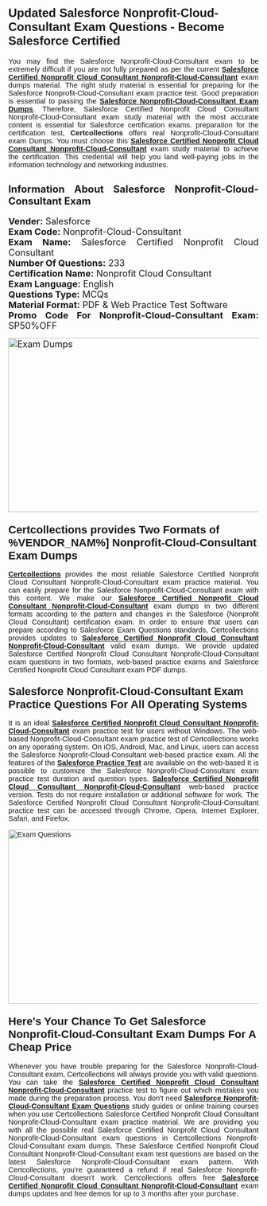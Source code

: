 <h1><span style="font-size:24px"><span style="font-family:Calibri,sans-serif"><strong>Updated Salesforce Nonprofit-Cloud-Consultant Exam Questions - Become Salesforce Certified</strong></span></span></h1> <p style="text-align:justify"><span style="font-size:11pt"><span style="font-family:Calibri,sans-serif">You may find the Salesforce Nonprofit-Cloud-Consultant exam to be extremely difficult if you are not fully prepared as per the current <u><strong>Salesforce Certified Nonprofit Cloud Consultant Nonprofit-Cloud-Consultant</strong></u> exam dumps material. The right study material is essential for preparing for the Salesforce Nonprofit-Cloud-Consultant exam practice test. Good preparation is essential to passing the <a href="https://www.certcollections.com/nonprofit-cloud-consultant-exam-questions"><u><strong>Salesforce Nonprofit-Cloud-Consultant Exam Dumps</strong></u></a>. Therefore, Salesforce Certified Nonprofit Cloud Consultant Nonprofit-Cloud-Consultant exam study material with the most accurate content is essential for Salesforce certification exams. preparation for the certification test, <strong>Certcollections</strong> offers real Nonprofit-Cloud-Consultant exam Dumps. You must choose this <u><strong>Salesforce Certified Nonprofit Cloud Consultant Nonprofit-Cloud-Consultant</strong></u> exam study material to achieve the certification. This credential will help you land well-paying jobs in the information technology and networking industries.</span></span></p> <h2 style="text-align:justify"><strong><span style="font-size:20px">Information About Salesforce Nonprofit-Cloud-Consultant Exam</span></strong></h2> <p style="text-align:justify"><span style="font-size:18px"><strong>Vender:</strong> Salesforce<br /> <strong>Exam Code:</strong> Nonprofit-Cloud-Consultant<br /> <strong>Exam Name:</strong> Salesforce Certified Nonprofit Cloud Consultant<br /> <strong>Number Of Questions:</strong> 233<br /> <strong>Certification Name:</strong> Nonprofit Cloud Consultant<br /> <strong>Exam Language:</strong> English<br /> <strong>Questions Type:</strong> MCQs<br /> <strong>Material Format:</strong> PDF & Web Practice Test Software<br /> <strong>Promo Code For Nonprofit-Cloud-Consultant Exam:</strong> SP50%OFF</span></p> <p style="text-align:justify"><span style="font-size:18px"><a href="https://www.certcollections.com/nonprofit-cloud-consultant-exam-questions" rel="no-follow"><img alt="Exam Dumps" src="https://www.certcollections.com/uploads/content/certcollections.jpg" style="height:350px; width:750px" /></a></span></p> <h3><span style="font-size:22px"><span style="font-family:Calibri,sans-serif"><strong>Certcollections provides Two Formats of %VENDOR_NAM%] Nonprofit-Cloud-Consultant Exam Dumps</strong></span></span></h3> <p style="text-align:justify"><span style="font-size:11pt"><span style="font-family:Calibri,sans-serif"><a href="https://www.certcollections.com/"><u><strong>Certcollections</strong></u></a> provides the most reliable Salesforce Certified Nonprofit Cloud Consultant Nonprofit-Cloud-Consultant exam practice material. You can easily prepare for the Salesforce Nonprofit-Cloud-Consultant exam with this content. We make our <u><strong>Salesforce Certified Nonprofit Cloud Consultant Nonprofit-Cloud-Consultant</strong></u> exam dumps in two different formats according to the pattern and changes in the Salesforce (Nonprofit Cloud Consultant) certification exam. In order to ensure that users can prepare according to Salesforce Exam Questions standards, Certcollections provides updates to <u><strong>Salesforce Certified Nonprofit Cloud Consultant Nonprofit-Cloud-Consultant</strong></u> valid exam dumps. We provide updated Salesforce Certified Nonprofit Cloud Consultant Nonprofit-Cloud-Consultant exam questions in two formats, web-based practice exams and Salesforce Certified Nonprofit Cloud Consultant exam PDF dumps.</span></span></p> <h3><span style="font-size:22px"><span style="font-family:Calibri,sans-serif"><strong>Salesforce Nonprofit-Cloud-Consultant Exam Practice Questions For All Operating Systems</strong></span></span></h3> <p style="text-align:justify"><span style="font-size:11pt"><span style="font-family:Calibri,sans-serif">It is an ideal <u><strong>Salesforce Certified Nonprofit Cloud Consultant Nonprofit-Cloud-Consultant</strong></u> exam practice test for users without Windows. The web-based Nonprofit-Cloud-Consultant exam practice test of Certcollections works on any operating system. On iOS, Android, Mac, and Linux, users can access the Salesforce Nonprofit-Cloud-Consultant web-based practice exam. All the features of the <a href="https://www.certcollections.com/salesforce-exam-dumps"><u><strong>Salesforce Practice Test</strong></u></a> are available on the web-based It is possible to customize the Salesforce Nonprofit-Cloud-Consultant exam practice test duration and question types. <u><strong>Salesforce Certified Nonprofit Cloud Consultant Nonprofit-Cloud-Consultant</strong></u> web-based practice version. Tests do not require installation or additional software for work. The Salesforce Certified Nonprofit Cloud Consultant Nonprofit-Cloud-Consultant practice test can be accessed through Chrome, Opera, Internet Explorer, Safari, and Firefox.</span></span></p> <p style="text-align:justify"><span style="font-size:11pt"><span style="font-family:Calibri,sans-serif"><a href="https://www.certcollections.com/nonprofit-cloud-consultant-exam-questions" rel="no-follow"><img alt="Exam Questions" src="https://www.certcollections.com/uploads/content/55597321.jpg" style="height:350px; width:750px" /></a></span></span></p> <h3><span style="font-size:22px"><span style="font-family:Calibri,sans-serif"><strong>Here's Your Chance To Get Salesforce Nonprofit-Cloud-Consultant Exam Dumps For A Cheap Price</strong></span></span></h3> <p style="text-align:justify"><span style="font-size:11pt"><span style="font-family:Calibri,sans-serif">Whenever you have trouble preparing for the Salesforce Nonprofit-Cloud-Consultant exam, Certcollections will always provide you with valid questions. You can take the <u><strong>Salesforce Certified Nonprofit Cloud Consultant Nonprofit-Cloud-Consultant</strong></u> practice test to figure out which mistakes you made during the preparation process. You don't need <a href="https://www.certcollections.com/nonprofit-cloud-consultant-exam-questions"><u><strong>Salesforce Nonprofit-Cloud-Consultant Exam Questions</strong></u></a> study guides or online training courses when you use Certcollections Salesforce Certified Nonprofit Cloud Consultant Nonprofit-Cloud-Consultant exam practice material. We are providing you with all the possible real Salesforce Certified Nonprofit Cloud Consultant Nonprofit-Cloud-Consultant exam questions in Certcollections Nonprofit-Cloud-Consultant exam dumps. These Salesforce Certified Nonprofit Cloud Consultant Nonprofit-Cloud-Consultant exam test questions are based on the latest Salesforce Nonprofit-Cloud-Consultant exam pattern. With Certcollections, you're guaranteed a refund if real Salesforce Nonprofit-Cloud-Consultant doesn't work. Certcollections offers free <u><strong>Salesforce Certified Nonprofit Cloud Consultant Nonprofit-Cloud-Consultant</strong></u> exam dumps updates and free demos for up to 3 months after your purchase.</span></span></p>
